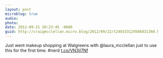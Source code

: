 ```yaml
---
layout: post
microblog: true
audio: 
photo: 
date: 2012-09-21 20:23:45 -0600
guid: http://craigmcclellan.micro.blog/2012/09/22/t249333129586831360.html
---
```

Just went makeup shopping at Walgreens with @laura_mcclellan just to use this for the first time. #nerd [t.co/VN3jI7Nf](http://t.co/VN3jI7Nf)
